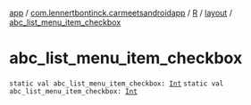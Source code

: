 [app](../../../index.md) / [com.lennertbontinck.carmeetsandroidapp](../../index.md) / [R](../index.md) / [layout](index.md) / [abc_list_menu_item_checkbox](./abc_list_menu_item_checkbox.md)

# abc_list_menu_item_checkbox

`static val abc_list_menu_item_checkbox: `[`Int`](https://kotlinlang.org/api/latest/jvm/stdlib/kotlin/-int/index.html)
`static val abc_list_menu_item_checkbox: `[`Int`](https://kotlinlang.org/api/latest/jvm/stdlib/kotlin/-int/index.html)